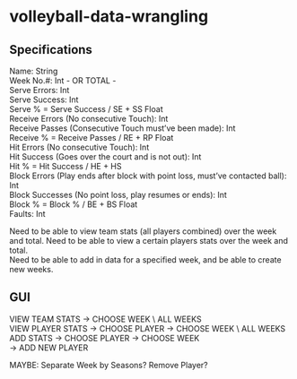 # volleyball-data-wrangling


## Specifications

Name: String  
Week No.#: Int - OR TOTAL -  
Serve Errors: Int  
Serve Success: Int  
Serve % = Serve Success / SE + SS Float  
Receive Errors (No consecutive Touch): Int  
Receive Passes (Consecutive Touch must’ve been made): Int  
Receive % = Receive Passes / RE + RP Float  
Hit Errors (No consecutive Touch): Int  
Hit Success (Goes over the court and is not out): Int  
Hit % = Hit Success / HE + HS  
Block Errors (Play ends after block with point loss, must’ve contacted ball): Int  
Block Successes (No point loss, play resumes or ends): Int  
Block % = Block % / BE + BS Float  
Faults: Int  


Need to be able to view team stats (all players combined) over the week and total. Need to be able to view a certain players stats over the week and total.  
Need to be able to add in data for a specified week, and be able to create new weeks.  


## GUI 


VIEW TEAM STATS -> CHOOSE WEEK \ ALL WEEKS  
VIEW PLAYER STATS -> CHOOSE PLAYER -> CHOOSE WEEK \ ALL WEEKS  
ADD STATS -> CHOOSE PLAYER -> CHOOSE WEEK  
                    -> ADD NEW PLAYER  

MAYBE: Separate Week by Seasons? Remove Player?  
